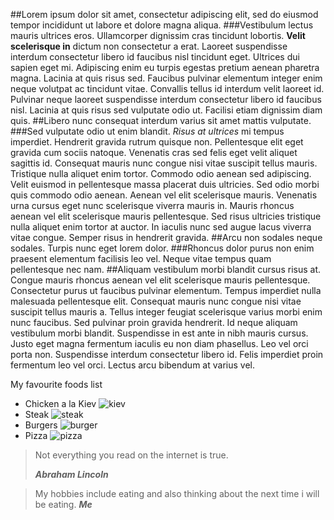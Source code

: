 ##Lorem ipsum dolor sit amet, consectetur adipiscing elit, sed do eiusmod tempor incididunt ut labore et dolore magna aliqua. 
###Vestibulum lectus mauris ultrices eros. Ullamcorper dignissim cras tincidunt lobortis. 
**Velit scelerisque in** dictum non consectetur a erat. Laoreet suspendisse interdum consectetur libero id faucibus nisl tincidunt eget. Ultrices dui sapien eget mi. Adipiscing enim eu turpis egestas pretium aenean pharetra magna. Lacinia at quis risus sed. Faucibus pulvinar elementum integer enim neque volutpat ac tincidunt vitae. Convallis tellus id interdum velit laoreet id. Pulvinar neque laoreet suspendisse interdum consectetur libero id faucibus nisl. Lacinia at quis risus sed vulputate odio ut. Facilisi etiam dignissim diam quis.
##Libero nunc consequat interdum varius sit amet mattis vulputate. 
###Sed vulputate odio ut enim blandit. 
*Risus at ultrices* mi tempus imperdiet. Hendrerit gravida rutrum quisque non. Pellentesque elit eget gravida cum sociis natoque. Venenatis cras sed felis eget velit aliquet sagittis id. Consequat mauris nunc congue nisi vitae suscipit tellus mauris. Tristique nulla aliquet enim tortor. Commodo odio aenean sed adipiscing. Velit euismod in pellentesque massa placerat duis ultricies. Sed odio morbi quis commodo odio aenean. Aenean vel elit scelerisque mauris. Venenatis urna cursus eget nunc scelerisque viverra mauris in. Mauris rhoncus aenean vel elit scelerisque mauris pellentesque. Sed risus ultricies tristique nulla aliquet enim tortor at auctor. In iaculis nunc sed augue lacus viverra vitae congue. Semper risus in hendrerit gravida.
##Arcu non sodales neque sodales. Turpis nunc eget lorem dolor. 
###Rhoncus dolor purus non enim praesent elementum facilisis leo vel. Neque vitae tempus quam pellentesque nec nam. 
##Aliquam vestibulum morbi blandit cursus risus at. 
Congue mauris rhoncus aenean vel elit scelerisque mauris pellentesque. Consectetur purus ut faucibus pulvinar elementum. Tempus imperdiet nulla malesuada pellentesque elit. Consequat mauris nunc congue nisi vitae suscipit tellus mauris a. Tellus integer feugiat scelerisque varius morbi enim nunc faucibus. Sed pulvinar proin gravida hendrerit. Id neque aliquam vestibulum morbi blandit. Suspendisse in est ante in nibh mauris cursus. Justo eget magna fermentum iaculis eu non diam phasellus. Leo vel orci porta non. Suspendisse interdum consectetur libero id. Felis imperdiet proin fermentum leo vel orci. Lectus arcu bibendum at varius vel.

My favourite foods list
- Chicken a la Kiev
![kiev](kiev.jpeg)
- Steak
![steak](steak.jpeg)
- Burgers
![burger](burger.jpeg)
- Pizza
![pizza](pizza.jpeg)

>Not everything you read on the internet is true.
>
>***Abraham Lincoln***

>My hobbies include eating and also thinking about the next time i will be eating.
>***Me***
